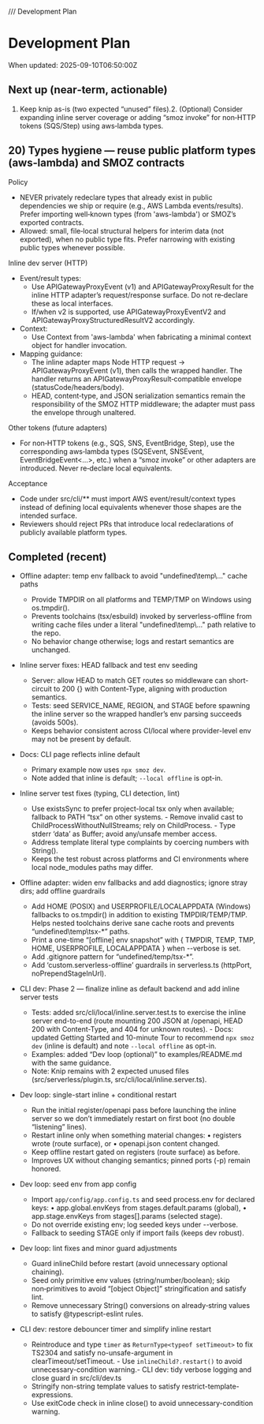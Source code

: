 /// Development Plan

# Development Plan

When updated: 2025-09-10T06:50:00Z

## Next up (near‑term, actionable)
1. Keep knip as-is (two expected “unused” files).2. (Optional) Consider expanding inline server coverage or adding “smoz invoke”   for non‑HTTP tokens (SQS/Step) using aws‑lambda types.
## 20) Types hygiene — reuse public platform types (aws‑lambda) and SMOZ contracts

Policy

- NEVER privately redeclare types that already exist in public dependencies we ship or require (e.g., AWS Lambda events/results). Prefer importing well‑known types (from 'aws-lambda') or SMOZ’s exported contracts.
- Allowed: small, file‑local structural helpers for interim data (not exported), when no public type fits. Prefer narrowing with existing public types whenever possible.

Inline dev server (HTTP)

- Event/result types:
  - Use APIGatewayProxyEvent (v1) and APIGatewayProxyResult for the inline HTTP adapter’s request/response surface. Do not re‑declare these as local interfaces.
  - If/when v2 is supported, use APIGatewayProxyEventV2 and APIGatewayProxyStructuredResultV2 accordingly.
- Context:
  - Use Context from 'aws-lambda' when fabricating a minimal context object for handler invocation.
- Mapping guidance:
  - The inline adapter maps Node HTTP request → APIGatewayProxyEvent (v1), then calls the wrapped handler. The handler returns an APIGatewayProxyResult‑compatible envelope (statusCode/headers/body).
  - HEAD, content‑type, and JSON serialization semantics remain the responsibility of the SMOZ HTTP middleware; the adapter must pass the envelope through unaltered.

Other tokens (future adapters)

- For non‑HTTP tokens (e.g., SQS, SNS, EventBridge, Step), use the corresponding aws‑lambda types (SQSEvent, SNSEvent, EventBridgeEvent<…>, etc.) when a “smoz invoke” or other adapters are introduced. Never re‑declare local equivalents.

Acceptance

- Code under src/cli/\*\* must import AWS event/result/context types instead of defining local equivalents whenever those shapes are the intended surface.
- Reviewers should reject PRs that introduce local redeclarations of publicly available platform types.

## Completed (recent)

- Offline adapter: temp env fallback to avoid "undefined\\temp\\..." cache paths
  - Provide TMPDIR on all platforms and TEMP/TMP on Windows using os.tmpdir().
  - Prevents toolchains (tsx/esbuild) invoked by serverless-offline from writing
    cache files under a literal "undefined\\temp\\..." path relative to the repo.
  - No behavior change otherwise; logs and restart semantics are unchanged.

- Inline server fixes: HEAD fallback and test env seeding
  - Server: allow HEAD to match GET routes so middleware can short-circuit to
    200 {} with Content-Type, aligning with production semantics.
  - Tests: seed SERVICE_NAME, REGION, and STAGE before spawning the inline
    server so the wrapped handler’s env parsing succeeds (avoids 500s).
  - Keeps behavior consistent across CI/local where provider-level env may not
    be present by default.

- Docs: CLI page reflects inline default
  - Primary example now uses `npx smoz dev`.
  - Note added that inline is default; `--local offline` is opt-in.

- Inline server test fixes (typing, CLI detection, lint)
  - Use existsSync to prefer project-local tsx only when available; fallback to
    PATH “tsx” on other systems. - Remove invalid cast to ChildProcessWithoutNullStreams; rely on ChildProcess. - Type stderr ‘data’ as Buffer; avoid any/unsafe member access.
  - Address template literal type complaints by coercing numbers with String().
  - Keeps the test robust across platforms and CI environments where local
    node_modules paths may differ.

- Offline adapter: widen env fallbacks and add diagnostics; ignore stray dirs; add offline guardrails
  - Add HOME (POSIX) and USERPROFILE/LOCALAPPDATA (Windows) fallbacks to os.tmpdir()
    in addition to existing TMPDIR/TEMP/TMP. Helps nested toolchains derive sane
    cache roots and prevents “undefined\\temp\\tsx-*” paths.
  - Print a one-time “[offline] env snapshot” with { TMPDIR, TEMP, TMP, HOME,
    USERPROFILE, LOCALAPPDATA } when --verbose is set.
  - Add .gitignore pattern for “undefined/temp/tsx-*”.
  - Add ‘custom.serverless-offline’ guardrails in serverless.ts (httpPort, noPrependStageInUrl).

- CLI dev: Phase 2 — finalize inline as default backend and add inline server tests
  - Tests: added src/cli/local/inline.server.test.ts to exercise the inline
    server end-to-end (route mounting 200 JSON at /openapi, HEAD 200 with    Content-Type, and 404 for unknown routes). - Docs: updated Getting Started and 10-minute Tour to recommend
    `npx smoz dev` (inline is default) and note `--local offline` as opt-in.
  - Examples: added “Dev loop (optional)” to examples/README.md with the same
    guidance.
  - Note: Knip remains with 2 expected unused files
    (src/serverless/plugin.ts, src/cli/local/inline.server.ts).

- Dev loop: single-start inline + conditional restart
  - Run the initial register/openapi pass before launching the inline server so
    we don’t immediately restart on first boot (no double “listening” lines).
  - Restart inline only when something material changes:
    • registers wrote (route surface), or
    • openapi.json content changed.
  - Keep offline restart gated on registers (route surface) as before.
  - Improves UX without changing semantics; pinned ports (-p) remain honored.

- Dev loop: seed env from app config
  - Import `app/config/app.config.ts` and seed process.env for declared keys:
    • app.global.envKeys from stages.default.params (global),
    • app.stage.envKeys from stages[<stage>].params (selected stage).
  - Do not override existing env; log seeded keys under --verbose.
  - Fallback to seeding STAGE only if import fails (keeps dev robust).

- Dev loop: lint fixes and minor guard adjustments
  - Guard inlineChild before restart (avoid unnecessary optional chaining).
  - Seed only primitive env values (string/number/boolean); skip non‑primitives
    to avoid “[object Object]” stringification and satisfy lint.
  - Remove unnecessary String() conversions on already‑string values to satisfy
    @typescript-eslint rules.

- CLI dev: restore debouncer timer and simplify inline restart
  - Reintroduce and type `timer` as `ReturnType<typeof setTimeout>` to fix
    TS2304 and satisfy no-unsafe-argument in clearTimeout/setTimeout.  - Use `inlineChild?.restart()` to avoid unnecessary-condition warning.- CLI dev: tidy verbose logging and close guard in src/cli/dev.ts
  - Stringify non-string template values to satisfy restrict-template-expressions.
  - Use exitCode check in inline close() to avoid unnecessary-condition warning.
